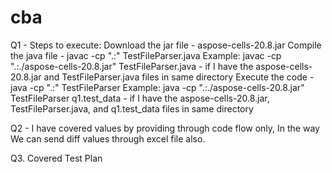 # cba
Q1 - Steps to execute:
Download the jar file - aspose-cells-20.8.jar
Compile the java file - javac -cp ".:" TestFileParser.java
Example: javac -cp ".:./aspose-cells-20.8.jar" TestFileParser.java - if I have the aspose-cells-20.8.jar and TestFileParser.java files in same directory
Execute the code - java -cp ".:" TestFileParser
Example: java -cp ".:./aspose-cells-20.8.jar" TestFileParser q1.test_data - if I have the aspose-cells-20.8.jar, TestFileParser.java, and q1.test_data files in same directory

Q2 - I have covered values by providing through code flow only, In the way We can send diff values through excel file also.

Q3. Covered Test Plan

